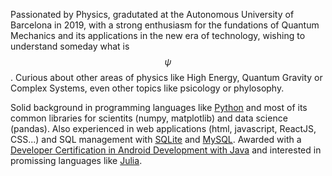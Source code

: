 Passionated by Physics, gradutated at the Autonomous University of Barcelona in 2019, with a strong enthusiasm for the fundations of Quantum Mechanics and its applications in the new era of technology, wishing to understand someday what is $$\psi$$. Curious about other areas of physics like High Energy, Quantum Gravity or Complex Systems, even other topics like psicology or phylosophy.


Solid background in programming languages like [Python](https://www.python.org/) and most of its common libraries for scientits (numpy, matplotlib) and data science (pandas). Also experienced in web applications (html, javascript, ReactJS, CSS...) and SQL management with [SQLite](https://sqlite.org/index.html) and [MySQL](https://www.mysql.com/). Awarded with a [Developer Certification in Android Development with Java](http://bcert.me/sglpcwce) and interested in promissing languages like [Julia](https://julialang.org/).
